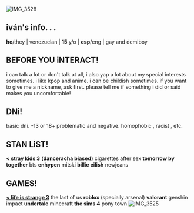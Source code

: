 ![IMG_3528](https://github.com/user-attachments/assets/6d30dd8a-3b73-4fca-a8d8-2e04bb91068a)

## iván's info. . .
**he**/they | venezuelan | **15** y/o | **esp**/eng | gay and demiboy
## BEFORE YOU iNTERACT!
i can talk a lot or don't talk at all, i also yap a lot about my special interests sometimes.
i like kpop and anime.
i can be childish sometimes.
if you want to give me a nickname, ask first.
please tell me if something i did or said makes you uncomfortable!
## DNi!
basic dni. 
-13 or 18+ 
problematic and negative.
homophobic , racist , etc.
## STAN LiST!
[**< stray kids 3**](https://open.spotify.com/intl-es/track/30YeoWowzWypZNSl6WNXAR?si=342076bb82394bf5) __(danceracha biased)__ cigarettes after sex **tomorrow by together** bts **enhypen** mitski **billie eilish** newjeans
## GAMES!
[**< life is strange 3**](https://open.spotify.com/intl-es/track/2ynCjjrmED5CfiVn2ZLkUk?si=68f9e77e4af94933) the last of us **roblox** (specially arsenal) **valorant** genshin impact **undertale** minecraft **the sims 4** pony town
![IMG_3525](https://github.com/user-attachments/assets/1d79892b-3241-40c8-9a45-dae3a8dcf1d6)
